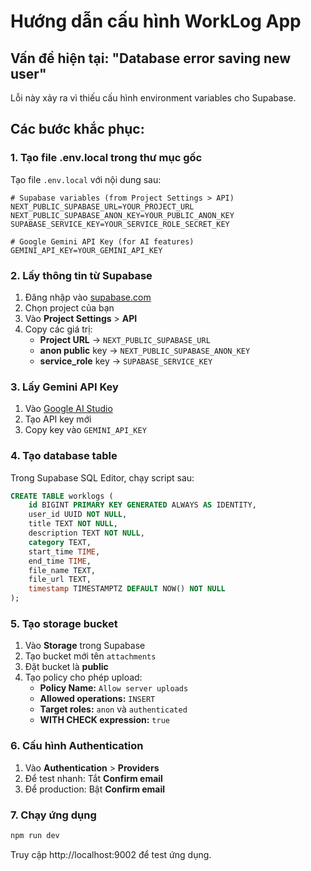 # Hướng dẫn cấu hình WorkLog App

## Vấn đề hiện tại: "Database error saving new user"

Lỗi này xảy ra vì thiếu cấu hình environment variables cho Supabase.

## Các bước khắc phục:

### 1. Tạo file .env.local trong thư mục gốc

Tạo file `.env.local` với nội dung sau:

```env
# Supabase variables (from Project Settings > API)
NEXT_PUBLIC_SUPABASE_URL=YOUR_PROJECT_URL
NEXT_PUBLIC_SUPABASE_ANON_KEY=YOUR_PUBLIC_ANON_KEY
SUPABASE_SERVICE_KEY=YOUR_SERVICE_ROLE_SECRET_KEY

# Google Gemini API Key (for AI features)
GEMINI_API_KEY=YOUR_GEMINI_API_KEY
```

### 2. Lấy thông tin từ Supabase

1. Đăng nhập vào [supabase.com](https://supabase.com)
2. Chọn project của bạn
3. Vào **Project Settings** > **API**
4. Copy các giá trị:
   - **Project URL** → `NEXT_PUBLIC_SUPABASE_URL`
   - **anon public** key → `NEXT_PUBLIC_SUPABASE_ANON_KEY`
   - **service_role** key → `SUPABASE_SERVICE_KEY`

### 3. Lấy Gemini API Key

1. Vào [Google AI Studio](https://makersuite.google.com/)
2. Tạo API key mới
3. Copy key vào `GEMINI_API_KEY`

### 4. Tạo database table

Trong Supabase SQL Editor, chạy script sau:

```sql
CREATE TABLE worklogs (
    id BIGINT PRIMARY KEY GENERATED ALWAYS AS IDENTITY,
    user_id UUID NOT NULL,
    title TEXT NOT NULL,
    description TEXT NOT NULL,
    category TEXT,
    start_time TIME,
    end_time TIME,
    file_name TEXT,
    file_url TEXT,
    timestamp TIMESTAMPTZ DEFAULT NOW() NOT NULL
);
```

### 5. Tạo storage bucket

1. Vào **Storage** trong Supabase
2. Tạo bucket mới tên `attachments`
3. Đặt bucket là **public**
4. Tạo policy cho phép upload:
   - **Policy Name:** `Allow server uploads`
   - **Allowed operations:** `INSERT`
   - **Target roles:** `anon` và `authenticated`
   - **WITH CHECK expression:** `true`

### 6. Cấu hình Authentication

1. Vào **Authentication** > **Providers**
2. Để test nhanh: Tắt **Confirm email**
3. Để production: Bật **Confirm email**

### 7. Chạy ứng dụng

```bash
npm run dev
```

Truy cập http://localhost:9002 để test ứng dụng.

